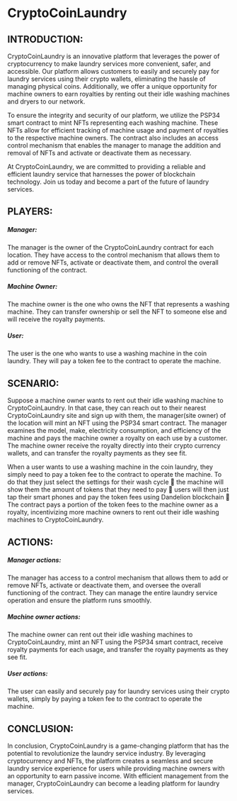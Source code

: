# CryptoCoinLaundry

## INTRODUCTION:

CryptoCoinLaundry is an innovative platform that leverages the power of cryptocurrency to make laundry services more convenient, safer, and accessible. Our platform allows customers to easily and securely pay for laundry services using their crypto wallets, eliminating the hassle of managing physical coins. Additionally, we offer a unique opportunity for machine owners to earn royalties by renting out their idle washing machines and dryers to our network.

To ensure the integrity and security of our platform, we utilize the PSP34 smart contract to mint NFTs representing each washing machine. These NFTs allow for efficient tracking of machine usage and payment of royalties to the respective machine owners. The contract also includes an access control mechanism that enables the manager to manage the addition and removal of NFTs and activate or deactivate them as necessary.

At CryptoCoinLaundry, we are committed to providing a reliable and efficient laundry service that harnesses the power of blockchain technology. Join us today and become a part of the future of laundry services.

## PLAYERS:

##### Manager: 
The manager is the owner of the CryptoCoinLaundry contract for each location. They have access to the control mechanism that allows them to add or remove NFTs, activate or deactivate them, and control the overall functioning of the contract.

##### Machine Owner: 
The machine owner is the one who owns the NFT that represents a washing machine. They can transfer ownership or sell the NFT to someone else and will receive the royalty payments.

##### User: 
The user is the one who wants to use a washing machine in the coin laundry. They will pay a token fee to the contract to operate the machine.

## SCENARIO:

Suppose a machine owner wants to rent out their idle washing machine to CryptoCoinLaundry. In that case, they can reach out to their nearest CryptoCoinLaundry site and sign up with them, the manager(site owner) of the location will mint an NFT using the PSP34 smart contract. The manager examines the model, make, electricity consumption, and efficiency of the machine and pays the machine owner a royalty on each use by a customer. The machine owner receive the royalty directly into their crypto currency wallets, and can transfer the royalty payments as they see fit.

When a user wants to use a washing machine in the coin laundry, they simply need to pay a token fee to the contract to operate the machine. To do that they just select the settings for their wash cycle  the machine will show them the amount of tokens that they need to pay   users will then just tap their smart phones and pay the token fees using Dandelion blockchain  The contract pays a portion of the token fees to the machine owner as a royalty, incentivizing more machine owners to rent out their idle washing machines to CryptoCoinLaundry. 

## ACTIONS: 
##### Manager actions: 
The manager has access to a control mechanism that allows them to add or remove NFTs, activate or deactivate them, and oversee the overall functioning of the contract. They can manage the entire laundry service operation and ensure the platform runs smoothly.

##### Machine owner actions: 
The machine owner can rent out their idle washing machines to CryptoCoinLaundry, mint an NFT using the PSP34 smart contract, receive royalty payments for each usage, and transfer the royalty payments as they see fit.

##### User actions: 
The user can easily and securely pay for laundry services using their crypto wallets, simply by paying a token fee to the contract to operate the machine.

## CONCLUSION:
In conclusion, CryptoCoinLaundry is a game-changing platform that has the potential to revolutionize the laundry service industry. By leveraging cryptocurrency and NFTs, the platform creates a seamless and secure laundry service experience for users while providing machine owners with an opportunity to earn passive income. With efficient management from the manager, CryptoCoinLaundry can become a leading platform for laundry services.
